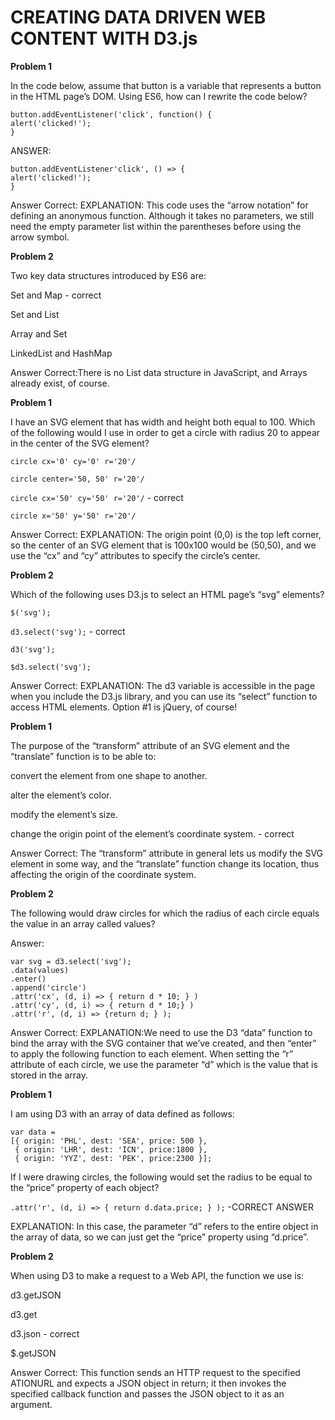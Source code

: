 
# CREATING DATA DRIVEN WEB CONTENT WITH  D3.js



**Problem 1**


In the code below, assume that button is a variable that represents a button in the HTML page’s DOM. Using ES6, how can I rewrite the code below? 
```
button.addEventListener('click', function() {
alert('clicked!');
}
```
 ANSWER:
 ```
 button.addEventListener'click', () => {
 alert('clicked!');
 }
 ```

Answer Correct: EXPLANATION: This code uses the “arrow notation” for defining an anonymous function. Although it takes no parameters, we still need the empty parameter list within the parentheses before using the arrow symbol.

**Problem 2**

Two key data structures introduced by ES6 are:

Set and Map -  correct

Set and List

Array and Set

LinkedList and HashMap

Answer Correct:There is no List data structure in JavaScript, and Arrays already exist, of course.


**Problem 1**

I have an SVG element that has width and height both equal to 100. Which of the following would I use in order to get a circle with radius 20 to appear in the center of the SVG element?


```circle cx='0' cy='0' r='20'/```

```circle center='50, 50' r='20'/```

```circle cx='50' cy='50' r='20'/``` -  correct

```circle x='50' y='50' r='20'/```

Answer Correct:
EXPLANATION: The origin point (0,0) is the top left corner, so the center of an SVG element that is 100x100 would be (50,50), and we use the “cx” and “cy” attributes to specify the circle’s center.


**Problem 2**

Which of the following uses D3.js to select an HTML page’s “svg” elements?

```$('svg');```

```d3.select('svg');``` -  correct

```d3('svg');```

```$d3.select('svg');```


Answer Correct: EXPLANATION: The d3 variable is accessible in the page when you include the D3.js library, and you can use its “select” function to access HTML elements. Option #1 is jQuery, of course!


**Problem 1**

The purpose of the “transform” attribute of an SVG element and the “translate” function is to be able to:

convert the element from one shape to another.

alter the element’s color.

modify the element’s size. 

change the origin point of the element’s coordinate system. - correct


Answer Correct: The “transform” attribute in general lets us modify the SVG element in some way, and the “translate” function change its location, thus affecting the origin of the coordinate system.


**Problem 2**

The following would draw circles for which the radius of each circle equals the value in an array called 
 values?
 
  Answer:
 
 ```
 var svg = d3.select('svg');
 .data(values)
 .enter()
 .append('circle')
 .attr('cx', (d, i) => { return d * 10; } )
 .attr('cy', (d, i) => { return d * 10;} )
 .attr('r', (d, i) => {return d; } );
```

Answer Correct: EXPLANATION:We need to use the D3 “data” function to bind the array with the SVG container that we’ve created, and then “enter” to apply the following function to each element. When setting the “r” attribute of each circle, we use the parameter “d” which is the value that is stored in the array.

**Problem 1**

I am using D3 with an array of data defined as follows: 
```
var data =
[{ origin: 'PHL', dest: 'SEA', price: 500 },
 { origin: 'LHR', dest: 'ICN', price:1800 },
 { origin: 'YYZ', dest: 'PEK', price:2300 }];
 ```

If I were drawing circles, the following would set the radius to be equal to the “price” property of each object?

```.attr('r', (d, i) => { return d.data.price; } );``` -CORRECT ANSWER

EXPLANATION: In this case, the parameter “d” refers to the entire object in the array of data, so we can just get the “price” property using “d.price”.

**Problem 2**

When using D3 to make a request to a Web API, the function we use is:


d3.getJSON

d3.get

d3.json - correct

$.getJSON

Answer Correct: This function sends an HTTP request to the specified ATIONURL and expects a JSON object in return; it then invokes the specified callback function and passes the JSON object to it as an argument.
